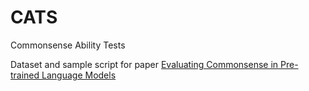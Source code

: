 # CATS
Commonsense Ability Tests

Dataset and sample script for paper [Evaluating Commonsense in Pre-trained Language Models](https://arxiv.org/abs/1911.11931)
